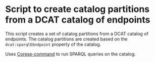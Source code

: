 # Script to create catalog partitions from a DCAT catalog of endpoints

This script creates a set of catalog partitions from a DCAT catalog of endpoints. The catalog partitions are created based on the `dcat:sparqlEbndpoint` property of the catalog.

Uses [Corese-command](https://flathub.org/fr/apps/fr.inria.corese.CoreseCommand) to run SPARQL queries on the catalog.

